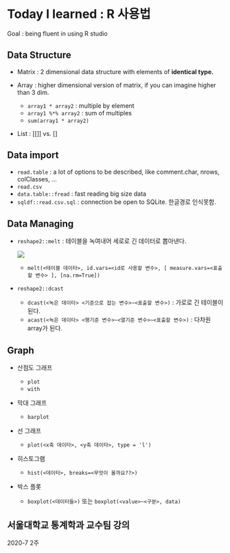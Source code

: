 # Today I learned : R 사용법

Goal : being fluent in using R studio

## Data Structure

* Matrix :  2 dimensional data structure with elements of **identical type.** 

* Array : higher dimensional version of matrix, if you can imagine higher than 3 dim.
  * `array1 * array2` : multiple by element
  * `array1 %*% array2` : sum of multiples
  * `sum(array1 * array2)`
* List : [[]]  vs. []

## Data import

- `read.table` : a lot of options to be described, like comment.char, nrows, colClasses, ...
- `read.csv`
- `data.table::fread` : fast reading big size data
- `sqldf::read.csv.sql` : connection be open to SQLite. 한글경로 인식못함.

## Data Managing

- `reshape2::melt` : 테이블을 녹여내어 세로로 긴 데이터로 뽑아낸다.

  ![](https://ae01.alicdn.com/kf/HTB1q6b3JpXXXXcBXVXXq6xXFXXXL/mini-induction-gold-melting-furnace-for-2kg-4kg-6kg-8kg.jpg)

  - `melt(<테이블 데이타>, id.vars=<id로 사용할 변수>, [ measure.vars=<표출할 변수> ], [na.rm=True])`

- `reshape2::dcast`
  - `dcast(<녹은 데이타> <기준으로 잡는 변수>~<표출할 변수>)` : 가로로 긴 테이블이 된다.
  - `acast(<녹은 데이타> <행기준 변수>~<열기준 변수>~<표출할 변수>)` : 다차원 array가 된다.

## Graph

- 산점도 그래프
  - `plot`
  - `with`
- 막대 그래프
  - `barplot`
- 선 그래프
  - `plot(<x축 데이타>, <y축 데이타>, type = 'l')`

- 히스토그램
  - `hist(<데이타>, breaks=<무엇이 올까요??>)`

- 박스 플롯
  - `boxplot(<데이터들>)` 또는 `boxplot(<value>~<구분>, data)`



## 서울대학교 통계학과 교수팀 강의

2020-7 2주
